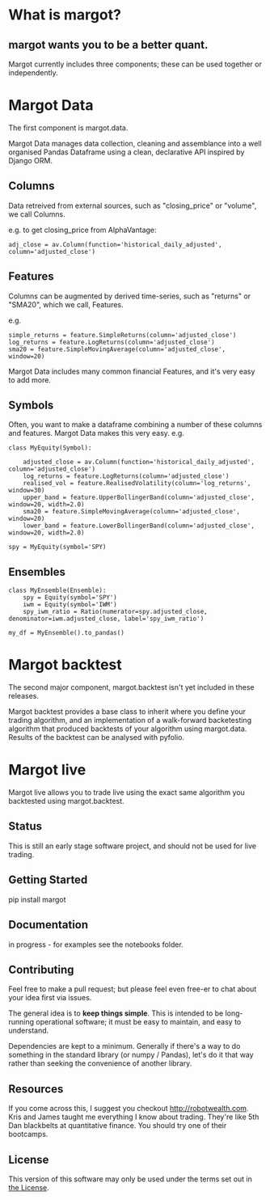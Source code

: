 # What is margot?

## margot wants you to be a better quant.

Margot currently includes three components; these can be used together or independently.

# Margot Data

The first component is margot.data.

Margot Data manages data collection, cleaning and assemblance into a well organised 
Pandas Dataframe using a clean, declarative API inspired by Django ORM.

## Columns

Data retreived from external sources, such as "closing_price" or "volume", we call Columns.

e.g. to get closing_price from AlphaVantage:

    adj_close = av.Column(function='historical_daily_adjusted', column='adjusted_close')

## Features

Columns can be augmented by derived time-series, such as "returns" or "SMA20", which we call, Features.

e.g.

    simple_returns = feature.SimpleReturns(column='adjusted_close')
    log_returns = feature.LogReturns(column='adjusted_close')
    sma20 = feature.SimpleMovingAverage(column='adjusted_close', window=20)

Margot Data includes many common financial Features, and it's very easy to add more.

## Symbols

Often, you want to make a dataframe combining a number of these columns and features. Margot Data
makes this very easy. e.g.

    class MyEquity(Symbol):

        adjusted_close = av.Column(function='historical_daily_adjusted', column='adjusted_close')
        log_returns = feature.LogReturns(column='adjusted_close')
        realised_vol = feature.RealisedVolatility(column='log_returns', window=30)
        upper_band = feature.UpperBollingerBand(column='adjusted_close', window=20, width=2.0)
        sma20 = feature.SimpleMovingAverage(column='adjusted_close', window=20)
        lower_band = feature.LowerBollingerBand(column='adjusted_close', window=20, width=2.0)

    spy = MyEquity(symbol='SPY)

## Ensembles

    class MyEnsemble(Ensemble):
        spy = Equity(symbol='SPY')
        iwm = Equity(symbol='IWM')
        spy_iwm_ratio = Ratio(numerator=spy.adjusted_close, denominator=iwm.adjusted_close, label='spy_iwm_ratio')

    my_df = MyEnsemble().to_pandas() 

# Margot backtest

The second major component, margot.backtest isn't yet included in these releases.

Margot backtest provides a base class to inherit where you define your trading algorithm, and an
implementation of a walk-forward backetesting algorithm that produced backtests of your algorithm 
using margot.data. Results of the backtest can be analysed with pyfolio.

# Margot live

Margot live allows you to trade live using the exact same algorithm you backtested using margot.backtest.


## Status
This is still an early stage software project, and should not be used for live trading.

## Getting Started

pip install margot

## Documentation

in progress - for examples see the notebooks folder.

## Contributing

Feel free to make a pull request; but please feel even free-er to chat about your idea first via issues.

The general idea is to **keep things simple**. This is intended to be long-running operational software; it must be easy to maintain, and easy to understand.

Dependencies are kept to a minimum. Generally if there's a way to do something in the standard library (or numpy / Pandas), let's do it that way rather than seeking the convenience of another library. 

## Resources 

If you come across this, I suggest you checkout http://robotwealth.com. Kris and James taught me everything I know about trading. They're like 5th Dan blackbelts at quantitative finance. You should try one of their bootcamps.

## License
This version of this software may only be used under the terms set out in [the License](License.txt).
